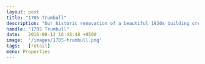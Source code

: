 ```yaml
---
layout: post
title: "1705 Trumbull"
description: "Our historic renovation of a beautiful 1920s building created three retail units in 2016"
handle: "1705 Trumbull"
date:   2016-08-12 16:48:48 +0500
image:  '/images/1705-trumbull.png'
tags:   [retail]
menu: Properties
---
```


